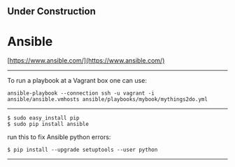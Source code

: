 

## Under Construction

# Ansible

[https://www.ansible.com/](https://www.ansible.com/)


---

To run a playbook at a Vagrant box one can use:  

    ansible-playbook --connection ssh -u vagrant -i ansible/ansible.vmhosts ansible/playbooks/mybook/mythings2do.yml

---

    $ sudo easy_install pip
    $ sudo pip install ansible
 
run this to fix Ansible python errors:

    $ pip install --upgrade setuptools --user python

---
